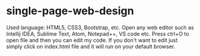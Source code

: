 # single-page-web-design
Used language: HTML5, CSS3, Bootstrap, etc.
Open any web editor such as Intellij IDEA, Sublime Text, Atom, Notepad++, VS code etc. 
Press ctrl+O to open file
and then you can edit my code. 
If you don't want to edit just simply click on index.html file and it will run on your default browser.

